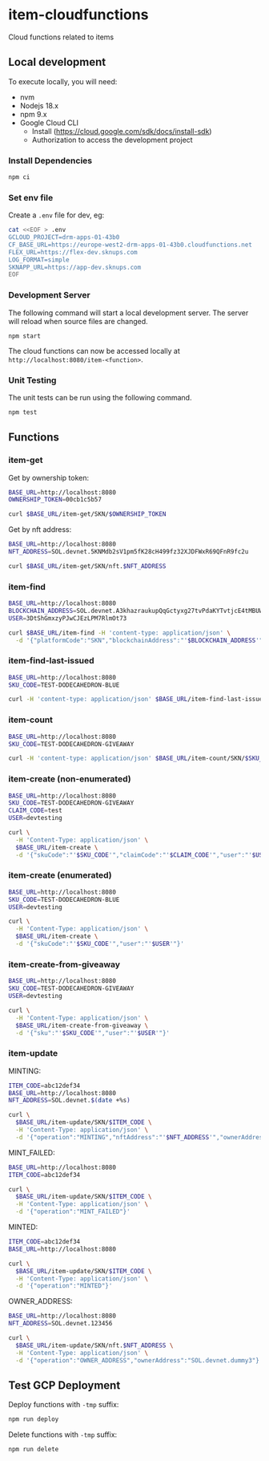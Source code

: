# item-cloudfunctions
Cloud functions related to items

## Local development

To execute locally, you will need:

* nvm
* Nodejs 18.x
* npm 9.x
* Google Cloud CLI
  * Install (https://cloud.google.com/sdk/docs/install-sdk)
  * Authorization to access the development project 

### Install Dependencies

```bash
npm ci
```

### Set env file

Create a `.env` file for dev, eg:

```bash
cat <<EOF > .env
GCLOUD_PROJECT=drm-apps-01-43b0
CF_BASE_URL=https://europe-west2-drm-apps-01-43b0.cloudfunctions.net
FLEX_URL=https://flex-dev.sknups.com
LOG_FORMAT=simple
SKNAPP_URL=https://app-dev.sknups.com
EOF
```

### Development Server

The following command will start a local development server. The server will reload when source files are changed.

```
npm start
```

The cloud functions can now be accessed locally at `http://localhost:8080/item-<function>`.

### Unit Testing

The unit tests can be run using the following command.

```bash
npm test
```

## Functions

### item-get

Get by ownership token:

```bash
BASE_URL=http://localhost:8080
OWNERSHIP_TOKEN=00cb1c5b57

curl $BASE_URL/item-get/SKN/$OWNERSHIP_TOKEN
```

Get by nft address:

```bash
BASE_URL=http://localhost:8080
NFT_ADDRESS=SOL.devnet.5KNMdb2sV1pm5fK28cH499fz32XJDFWxR69QFnR9fc2u

curl $BASE_URL/item-get/SKN/nft.$NFT_ADDRESS
```


### item-find

```bash
BASE_URL=http://localhost:8080
BLOCKCHAIN_ADDRESS=SOL.devnet.A3khazraukupQqGctyxg27tvPdaKYTvtjcE4tMBUW7D8
USER=3DtShGmxzyPJwCJEzLPM7RlmOt73

curl $BASE_URL/item-find -H 'content-type: application/json' \
  -d '{"platformCode":"SKN","blockchainAddress":"'$BLOCKCHAIN_ADDRESS'","user":"'$USER'"}'
```

### item-find-last-issued

```bash
BASE_URL=http://localhost:8080
SKU_CODE=TEST-DODECAHEDRON-BLUE

curl -H 'content-type: application/json' $BASE_URL/item-find-last-issued/SKN/$SKU_CODE 
```

### item-count

```bash
BASE_URL=http://localhost:8080
SKU_CODE=TEST-DODECAHEDRON-GIVEAWAY

curl -H 'content-type: application/json' $BASE_URL/item-count/SKN/$SKU_CODE 
```

### item-create (non-enumerated)

```bash
BASE_URL=http://localhost:8080
SKU_CODE=TEST-DODECAHEDRON-GIVEAWAY
CLAIM_CODE=test
USER=devtesting

curl \
  -H 'Content-Type: application/json' \
  $BASE_URL/item-create \
  -d '{"skuCode":"'$SKU_CODE'","claimCode":"'$CLAIM_CODE'","user":"'$USER'"}'
```

### item-create (enumerated)

```bash
BASE_URL=http://localhost:8080
SKU_CODE=TEST-DODECAHEDRON-BLUE
USER=devtesting

curl \
  -H 'Content-Type: application/json' \
  $BASE_URL/item-create \
  -d '{"skuCode":"'$SKU_CODE'","user":"'$USER'"}'
```

### item-create-from-giveaway

```bash
BASE_URL=http://localhost:8080
SKU_CODE=TEST-DODECAHEDRON-GIVEAWAY
USER=devtesting

curl \
  -H 'Content-Type: application/json' \
  $BASE_URL/item-create-from-giveaway \
  -d '{"sku":"'$SKU_CODE'","user":"'$USER'"}'
```

### item-update

MINTING:

```bash
ITEM_CODE=abc12def34
BASE_URL=http://localhost:8080
NFT_ADDRESS=SOL.devnet.$(date +%s)

curl \
  $BASE_URL/item-update/SKN/$ITEM_CODE \
  -H 'Content-Type: application/json' \
  -d '{"operation":"MINTING","nftAddress":"'$NFT_ADDRESS'","ownerAddress":"SOL.devnet.owner1"}'
```

MINT_FAILED:

```bash
BASE_URL=http://localhost:8080
ITEM_CODE=abc12def34

curl \
  $BASE_URL/item-update/SKN/$ITEM_CODE \
  -H 'Content-Type: application/json' \
  -d '{"operation":"MINT_FAILED"}'
```

MINTED:

```bash
ITEM_CODE=abc12def34
BASE_URL=http://localhost:8080

curl \
  $BASE_URL/item-update/SKN/$ITEM_CODE \
  -H 'Content-Type: application/json' \
  -d '{"operation":"MINTED"}'
```

OWNER_ADDRESS:

```bash
BASE_URL=http://localhost:8080
NFT_ADDRESS=SOL.devnet.123456

curl \
  $BASE_URL/item-update/SKN/nft.$NFT_ADDRESS \
  -H 'Content-Type: application/json' \
  -d '{"operation":"OWNER_ADDRESS","ownerAddress":"SOL.devnet.dummy3"}'
```

## Test GCP Deployment

Deploy functions with `-tmp` suffix:

```bash
npm run deploy
```

Delete functions with `-tmp` suffix:

```bash
npm run delete
```
